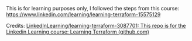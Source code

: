 This is for learning purposes only, I followed the steps from this course: https://www.linkedin.com/learning/learning-terraform-15575129

Credits: [LinkedInLearning/learning-terraform-3087701: This repo is for the Linkedin Learning course: Learning Terraform (github.com)](https://github.com/LinkedInLearning/learning-terraform-3087701)

